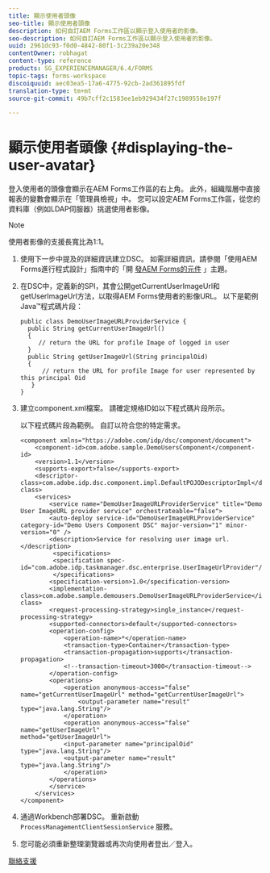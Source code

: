 ```yaml
---
title: 顯示使用者頭像
seo-title: 顯示使用者頭像
description: 如何自訂AEM Forms工作區以顯示登入使用者的影像。
seo-description: 如何自訂AEM Forms工作區以顯示登入使用者的影像。
uuid: 2961dc93-f0d0-4842-80f1-3c239a20e348
contentOwner: robhagat
content-type: reference
products: SG_EXPERIENCEMANAGER/6.4/FORMS
topic-tags: forms-workspace
discoiquuid: aec03ea5-17a6-4775-92cb-2ad361895fdf
translation-type: tm+mt
source-git-commit: 49b7cff2c1583ee1eb929434f27c1989558e197f

---
```



# 顯示使用者頭像 {#displaying-the-user-avatar}

登入使用者的頭像會顯示在AEM Forms工作區的右上角。 此外，組織階層中直接報表的變數會顯示在「管理員檢視」中。 您可以設定AEM Forms工作區，從您的資料庫（例如LDAP伺服器）挑選使用者影像。

>[!NOTE]
>
>使用者影像的支援長寬比為1:1。

1. 使用下一步中提及的詳細資訊建立DSC。 如需詳細資訊，請參閱「使用AEM Forms進行程式設計」指南中的「開 [發AEM Forms的元件](https://www.adobe.com/go/learn_aemforms_programming_63) 」主題。
1. 在DSC中，定義新的SPI，其會公開getCurrentUserImageUrl和getUserImageUrl方法，以取得AEM Forms使用者的影像URL。 以下是範例Java™程式碼片段：

   ```as3
   public class DemoUserImageURLProviderService { 
     public String getCurrentUserImageUrl() 
     { 
        // return the URL for profile Image of logged in user 
     } 
     public String getUserImageUrl(String principalOid) 
     { 
         // return the URL for profile Image for user represented by this principal Oid 
      } 
   }
   ```

1. 建立component.xml檔案。 請確定規格ID如以下程式碼片段所示。

   以下程式碼片段為範例。 自訂以符合您的特定需求。

   ```as3
   <component xmlns="https://adobe.com/idp/dsc/component/document"> 
       <component-id>com.adobe.sample.DemoUsersComponent</component-id> 
       <version>1.1</version> 
       <supports-export>false</supports-export> 
       <descriptor-class>com.adobe.idp.dsc.component.impl.DefaultPOJODescriptorImpl</descriptor-class> 
       <services> 
           <service name="DemoUserImageURLProviderService" title="Demo User ImageURL provider service" orchestrateable="false"> 
           <auto-deploy service-id="DemoUserImageURLProviderService" category-id="Demo Users Component DSC" major-version="1" minor-version="0" /> 
           <description>Service for resolving user image url.</description> 
            <specifications> 
            <specification spec-id="com.adobe.idp.taskmanager.dsc.enterprise.UserImageUrlProvider"/> 
            </specifications> 
           <specification-version>1.0</specification-version> 
           <implementation-class>com.adobe.sample.demousers.DemoUserImageURLProviderService</implementation-class> 
           <request-processing-strategy>single_instance</request-processing-strategy> 
           <supported-connectors>default</supported-connectors> 
           <operation-config> 
               <operation-name>*</operation-name> 
               <transaction-type>Container</transaction-type> 
               <transaction-propagation>supports</transaction-propagation> 
               <!--transaction-timeout>3000</transaction-timeout--> 
           </operation-config> 
           <operations> 
               <operation anonymous-access="false" name="getCurrentUserImageUrl" method="getCurrentUserImageUrl"> 
                   <output-parameter name="result" type="java.lang.String"/> 
               </operation> 
               <operation anonymous-access="false" name="getUserImageUrl" 
   method="getUserImageUrl"> 
               <input-parameter name="principalOid" type="java.lang.String"/> 
               <output-parameter name="result" type="java.lang.String"/> 
               </operation> 
           </operations> 
           </service> 
       </services>
   </component>
   ```

1. 通過Workbench部署DSC。 重新啟動 `ProcessManagementClientSessionService` 服務。
1. 您可能必須重新整理瀏覽器或再次向使用者登出／登入。

[聯絡支援](https://www.adobe.com/account/sign-in.supportportal.html)
